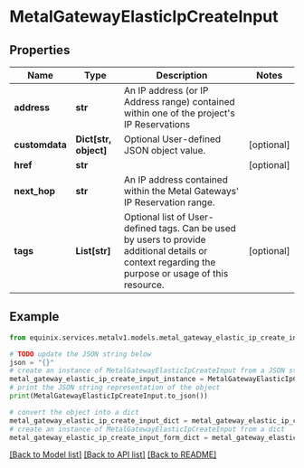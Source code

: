 # MetalGatewayElasticIpCreateInput


## Properties

Name | Type | Description | Notes
------------ | ------------- | ------------- | -------------
**address** | **str** | An IP address (or IP Address range) contained within one of the project&#39;s IP Reservations | 
**customdata** | **Dict[str, object]** | Optional User-defined JSON object value. | [optional] 
**href** | **str** |  | [optional] 
**next_hop** | **str** | An IP address contained within the Metal Gateways&#39; IP Reservation range. | 
**tags** | **List[str]** | Optional list of User-defined tags. Can be used by users to provide additional details or context regarding the purpose or usage of this resource. | [optional] 

## Example

```python
from equinix.services.metalv1.models.metal_gateway_elastic_ip_create_input import MetalGatewayElasticIpCreateInput

# TODO update the JSON string below
json = "{}"
# create an instance of MetalGatewayElasticIpCreateInput from a JSON string
metal_gateway_elastic_ip_create_input_instance = MetalGatewayElasticIpCreateInput.from_json(json)
# print the JSON string representation of the object
print(MetalGatewayElasticIpCreateInput.to_json())

# convert the object into a dict
metal_gateway_elastic_ip_create_input_dict = metal_gateway_elastic_ip_create_input_instance.to_dict()
# create an instance of MetalGatewayElasticIpCreateInput from a dict
metal_gateway_elastic_ip_create_input_form_dict = metal_gateway_elastic_ip_create_input.from_dict(metal_gateway_elastic_ip_create_input_dict)
```
[[Back to Model list]](../README.md#documentation-for-models) [[Back to API list]](../README.md#documentation-for-api-endpoints) [[Back to README]](../README.md)


